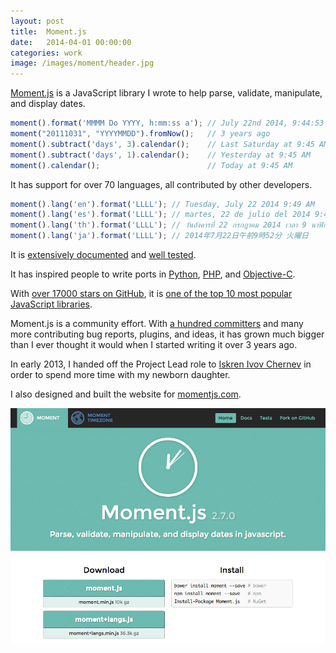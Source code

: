 ```yaml
---
layout: post
title:  Moment.js
date:   2014-04-01 00:00:00
categories: work
image: /images/moment/header.jpg
---
```


[Moment.js](http://momentjs.com) is a JavaScript library I wrote to help parse,
validate, manipulate, and display dates.

```js
moment().format('MMMM Do YYYY, h:mm:ss a'); // July 22nd 2014, 9:44:53 am
moment("20111031", "YYYYMMDD").fromNow();   // 3 years ago
moment().subtract('days', 3).calendar();    // Last Saturday at 9:45 AM
moment().subtract('days', 1).calendar();    // Yesterday at 9:45 AM
moment().calendar();                        // Today at 9:45 AM
```

It has support for over 70 languages, all contributed by other developers.

```js
moment().lang('en').format('LLLL'); // Tuesday, July 22 2014 9:49 AM
moment().lang('es').format('LLLL'); // martes, 22 de julio del 2014 9:49
moment().lang('th').format('LLLL'); // วันอังคารที่ 22 กรกฎาคม 2014 เวลา 9 นาฬิกา 51 นาที
moment().lang('ja').format('LLLL'); // 2014年7月22日午前9時52分 火曜日
```

It is [extensively documented](http://momentjs.com/docs/) and [well tested](http://momentjs.com/tests/).

It has inspired people to write ports in [Python](https://github.com/zachwill/moment),
[PHP](https://github.com/fightbulc/moment.php), and [Objective-C](https://github.com/YannickL/YLMoment).

With [over 17000 stars on GitHub](https://github.com/moment/moment/stargazers),
it is [one of the top 10 most popular JavaScript libraries](https://github.com/search?l=JavaScript&q=stars%3A%3E17000&ref=searchresults&type=Repositories).

Moment.js is a community effort. With [a hundred committers](https://github.com/moment/moment/graphs/contributors) and many more contributing
bug reports, plugins, and ideas, it has grown much bigger than I ever thought it would
when I started writing it over 3 years ago.

In early 2013, I handed off the Project Lead role to [Iskren Ivov Chernev](https://github.com/ichernev)
in order to spend more time with my newborn daughter.

I also designed and built the website for [momentjs.com](http://momentjs.com).

[![Moment.js Website](/images/moment/site.jpg)](http://momentjs.com)

